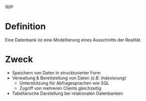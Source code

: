 WIP

# Definition
Eine Datenbank ist eine Modellierung eines Ausschnitts der Realität.

# Zweck
- Speichern von Daten in struckturierter Form
- Verwaltung & Bereitstellung von Daten *(z.B. Indexierung)*
	- Unterstützung für Abfragesprachen wie SQL
	- Zugriff von mehreren Clients gleichzeitig
- Tabellarische Darstellung bei relationalen Datenbanken
